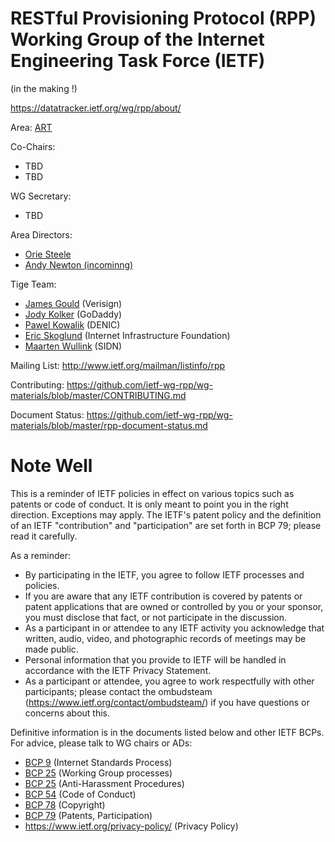 # RESTful Provisioning Protocol (RPP) Working Group of the Internet Engineering Task Force (IETF)

(in the making !)

https://datatracker.ietf.org/wg/rpp/about/

Area: [ART](https://datatracker.ietf.org/group/art/about/)

Co-Chairs:
  - TBD
  - TBD

WG Secretary:
  - TBD

Area Directors: 
  - [Orie Steele](https://datatracker.ietf.org/person/orie@transmute.industries)
  - [Andy Newton (incominng)](https://datatracker.ietf.org/person/andy@hxr.us)

Tige Team:
  - [James Gould](https://www.verisign.com/en_US/company-information/verisign-labs/innovators/james-gould/index.xhtml) (Verisign)
  - [Jody Kolker](https://datatracker.ietf.org/person/jkolker@godaddy.com) (GoDaddy)
  - [Pawel Kowalik](https://blog.denic.de/en/author/pawel/) (DENIC)
  - [Eric Skoglund](https://www.linkedin.com/in/eric-skoglund-69433390/) (Internet Infrastructure Foundation)
  - [Maarten Wullink](https://datatracker.ietf.org/person/maarten.wullink@sidn.nl) (SIDN)

Mailing List: http://www.ietf.org/mailman/listinfo/rpp

Contributing:  https://github.com/ietf-wg-rpp/wg-materials/blob/master/CONTRIBUTING.md

Document Status: https://github.com/ietf-wg-rpp/wg-materials/blob/master/rpp-document-status.md

<!-- Wiki: https://wiki.ietf.org/group/rpp -->

# Note Well

This is a reminder of IETF policies in effect on various topics such
as patents or code of conduct.  It is only meant to point you in the
right direction. Exceptions may apply. The IETF's patent policy and the
definition of an IETF "contribution" and "participation" are set forth
in BCP 79; please read it carefully.

As a reminder:

 * By participating in the IETF, you agree to follow IETF processes and policies.
 * If you are aware that any IETF contribution is covered by patents or
   patent applications that are owned or controlled by you or your sponsor,
   you must disclose that fact, or not participate in the discussion.
 * As a participant in or attendee to any IETF activity you acknowledge
   that written, audio, video, and photographic records of meetings may
   be made public.
 * Personal information that you provide to IETF will be handled in
   accordance with the IETF Privacy Statement.
 * As a participant or attendee, you agree to work respectfully with other
   participants; please contact the ombudsteam (https://www.ietf.org/contact/ombudsteam/)
   if you have questions or concerns about this.

Definitive information is in the documents listed below and other IETF BCPs.
For advice, please talk to WG chairs or ADs:

  * [BCP 9](https://www.rfc-editor.org/info/bcp9) (Internet Standards Process)
  * [BCP 25](https://www.rfc-editor.org/info/bcp25) (Working Group processes)
  * [BCP 25](https://www.rfc-editor.org/info/bcp25) (Anti-Harassment Procedures)
  * [BCP 54](https://www.rfc-editor.org/info/bcp54) (Code of Conduct)
  * [BCP 78](https://www.rfc-editor.org/info/bcp78) (Copyright)
  * [BCP 79](https://www.rfc-editor.org/info/bcp79) (Patents, Participation)
  * https://www.ietf.org/privacy-policy/ (Privacy Policy)


